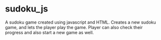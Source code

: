 # sudoku_js
A sudoku game created using javascript and HTML. Creates a new sudoku game, and lets the player play the game. Player can also check their progress and also start a new game as well. 
